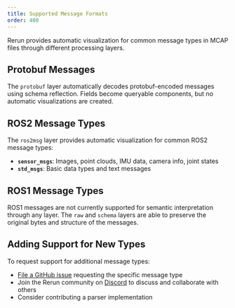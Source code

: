 ```yaml
---
title: Supported Message Formats
order: 400
---
```


Rerun provides automatic visualization for common message types in MCAP files through different processing layers.

## Protobuf Messages

The `protobuf` layer automatically decodes protobuf-encoded messages using schema reflection. Fields become queryable components, but no automatic visualizations are created.

## ROS2 Message Types

The `ros2msg` layer provides automatic visualization for common ROS2 message types:

- **`sensor_msgs`**: Images, point clouds, IMU data, camera info, joint states
- **`std_msgs`**: Basic data types and text messages

## ROS1 Message Types

ROS1 messages are not currently supported for semantic interpretation through any layer.
The `raw` and `schema` layers are able to preserve the original bytes and structure of the messages.

## Adding Support for New Types

To request support for additional message types:

- [File a GitHub issue](https://github.com/rerun-io/rerun/issues) requesting the specific message type
- Join the Rerun community on [Discord](https://discord.gg/PXtCgFBSmH) to discuss and collaborate with others
- Consider contributing a parser implementation
